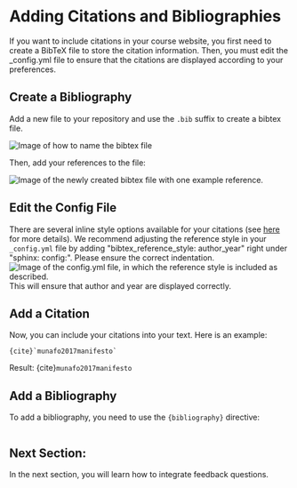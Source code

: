 # Adding Citations and Bibliographies

If you want to include citations in your course website, you first need to create a BibTeX file to store the citation information. Then, you must edit the _config.yml file to ensure that the citations are displayed according to your preferences. 

## Create a Bibliography

Add a new file to your repository and use the `.bib` suffix to create a bibtex file.

![Image of how to name the bibtex file](../../static/bib-file-name.jpg)

Then, add your references to the file: 

![Image of the newly created bibtex file with one example reference.](../../static/bib-file.png)


## Edit the Config File
There are several inline style options available for your citations (see [here](https://sphinxcontrib-bibtex.readthedocs.io/en/latest/usage.html#referencing-style) for more details). We recommend adjusting the reference style in your `_config.yml` file by adding "bibtex_reference_style: author_year" right under "sphinx: config:". Please ensure the correct indentation.
![Image of the config.yml file, in which the reference style is included as described.](../../static/config_bibtex.png)
This will ensure that author and year are displayed correctly.

## Add a Citation
Now, you can include your citations into your text. Here is an example:

```
{cite}`munafo2017manifesto`
```

Result:
{cite}`munafo2017manifesto`

## Add a Bibliography 

To add a bibliography, you need to use the `{bibliography}` directive:

```{bibliography}
```

## Next Section:
In the next section, you will learn how to integrate feedback questions.
